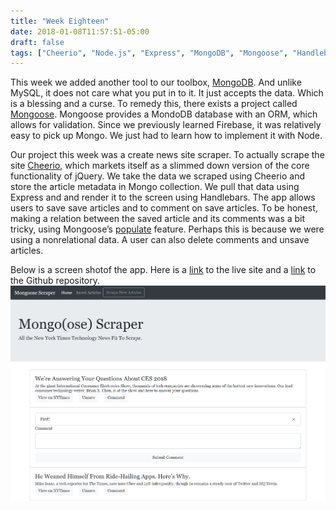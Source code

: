 ```yaml
---
title: "Week Eighteen"
date: 2018-01-08T11:57:51-05:00
draft: false
tags: ["Cheerio", "Node.js", "Express", "MongoDB", "Mongoose", "Handlebars"]
---
```

This week we added another tool to our toolbox, [MongoDB](https://www.mongodb.com/). And unlike MySQL, it does not care what you put in to it. It just accepts the data. Which is a blessing and a curse. To remedy this, there exists a project called [Mongoose](http://mongoosejs.com/). Mongoose provides a MondoDB database with an ORM, which allows for validation. Since we previously learned Firebase, it was relatively easy to pick up Mongo. We just had to learn how to implement it with Node.

Our project this week was a create news site scraper. To actually scrape the site [Cheerio](https://cheerio.js.org/), which markets itself as a slimmed down version of the core functionality of jQuery. We take the data we scraped using Cheerio and store the article metadata in Mongo collection. We pull that data using Express and and render it to the screen using Handlebars. The app allows users to save save articles and to comment on save articles. To be honest, making a relation between the saved article and its comments was a bit tricky, using Mongoose’s [populate](http://mongoosejs.com/docs/populate.html) feature. Perhaps this is because we were using a nonrelational data. A user can also delete comments and unsave articles.

Below is a screen shotof the app. Here is a [link](https://mongoosenews.herokuapp.com/) to the live site and a [link](https://github.com/ovieh/Tech-News-Scraper) to the Github repository. 
![News Scraper Screenshot](/img/week-18.png)
